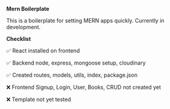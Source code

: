 **Mern Boilerplate**

This is a boilerplate for setting MERN apps quickly.
Currently in development.

**Checklist**

✅ React installed on frontend

✅ Backend node, express, mongoose setup, cloudinary

✅ Created routes, models, utils, index, package.json

❌ Frontend Signup, Login, User, Books, CRUD not created yet

❌ Template not yet tested